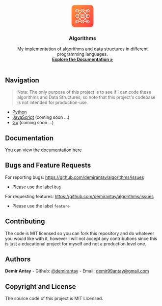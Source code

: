 <p align="center">
    <img src="branding/logo.png" alt="Repository logo" width="72" height="72">
</p>

<h3 align="center">Algorithms</h3>

<p align="center">
  My implementation of algorithms and data structures in different programming languages.
  <br>
  <a href="docs/index.md"><strong>Explore the Documentation »</strong></a>
  <br>
  <br>
</p>

## Navigation

> Note: The only purpose of this project is to see if I can code these algorithms and Data Structures, so note that this project's codebase is not intended for production-use.

- [Python](./python)
- [JavaScript](./javascript) (coming soon ...)
- [Go](./go) (coming soon ...)

## Documentation

You can view the [documentation here](./docs/index.md)


## Bugs and Feature Requests

For reporting bugs: https://github.com/demirantay/algorithms/issues
  - Please use the label `bug`

For requesting features: https://github.com/demirantay/algorithms/issues
  - Please use the label `feature`

## Contributing

The code is MIT licensed so you can fork this repository and do whatever you would like with it, however I will not accept any contributions since this is just a educational project for myself and not a production level one.

## Authors

**Demir Antay**
    - Github: [@demirantay](https://github.com/demirantay)
    - Email: demir99antay@gmail.com

## Copyright and License

The source code of this project is MIT Licensed.
